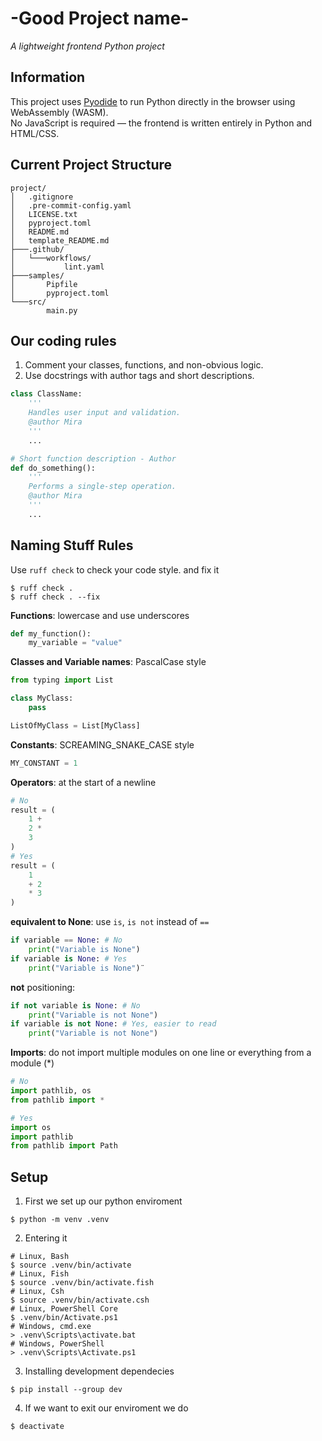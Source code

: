 # -Good Project name-
_A lightweight frontend Python project_

## Information
This project uses [Pyodide](https://pyodide.org) to run Python directly in the browser using WebAssembly (WASM).  
No JavaScript is required — the frontend is written entirely in Python and HTML/CSS.

## Current Project Structure
```
project/
│   .gitignore
│   .pre-commit-config.yaml
│   LICENSE.txt
│   pyproject.toml
│   README.md
│   template_README.md
├───.github/
│   └───workflows/
│           lint.yaml
├───samples/
│       Pipfile
│       pyproject.toml
└───src/
        main.py
```

## Our coding rules
1. Comment your classes, functions, and non-obvious logic.
2. Use docstrings with author tags and short descriptions.

```py
class ClassName:
    '''
    Handles user input and validation.
    @author Mira
    '''
    ...

# Short function description - Author
def do_something():
    '''
    Performs a single-step operation.
    @author Mira
    '''
    ...
```

## Naming Stuff Rules
Use `ruff check` to check your code style. and fix it
```shell
$ ruff check .
$ ruff check . --fix
```
**Functions**: lowercase and use underscores
```py
def my_function():
    my_variable = "value"
```
**Classes and Variable names**: PascalCase style
```py
from typing import List

class MyClass:
    pass

ListOfMyClass = List[MyClass]
```
**Constants**: SCREAMING_SNAKE_CASE style
```py
MY_CONSTANT = 1
```
**Operators**: at the start of a newline
```py
# No
result = (
    1 +
    2 *
    3
)
# Yes
result = (
    1
    + 2
    * 3
)
```
**equivalent to None**: use `is`, `is not` instead of `==`
```py
if variable == None: # No
    print("Variable is None")
if variable is None: # Yes
    print("Variable is None")¨
```
**not** positioning:
```py
if not variable is None: # No
    print("Variable is not None")
if variable is not None: # Yes, easier to read
    print("Variable is not None")
```
**Imports**: do not import multiple modules on one line or everything from a module (*)
```py
# No
import pathlib, os
from pathlib import *

# Yes
import os
import pathlib
from pathlib import Path
```

## Setup
1. First we set up our python enviroment
```shell
$ python -m venv .venv
```
2. Entering it
```shell
# Linux, Bash
$ source .venv/bin/activate
# Linux, Fish
$ source .venv/bin/activate.fish
# Linux, Csh
$ source .venv/bin/activate.csh
# Linux, PowerShell Core
$ .venv/bin/Activate.ps1
# Windows, cmd.exe
> .venv\Scripts\activate.bat
# Windows, PowerShell
> .venv\Scripts\Activate.ps1
```
3. Installing development dependecies
```shell
$ pip install --group dev
```
4. If we want to exit our enviroment we do
```shell
$ deactivate
```
